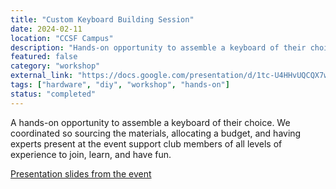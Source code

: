 ```yaml
---
title: "Custom Keyboard Building Session"
date: 2024-02-11
location: "CCSF Campus"
description: "Hands-on opportunity to assemble a keyboard of their choice with expert guidance and sourced materials."
featured: false
category: "workshop"
external_link: "https://docs.google.com/presentation/d/1tc-U4HHvUQCQX7wYWQMWdfyXS723-mOh/edit?usp=sharing&ouid=104514190446739025286&rtpof=true&sd=true"
tags: ["hardware", "diy", "workshop", "hands-on"]
status: "completed"
---
```


A hands-on opportunity to assemble a keyboard of their choice. We coordinated so sourcing the materials, allocating a budget, and having experts present at the event support club members of all levels of experience to join, learn, and have fun. 

[Presentation slides from the event](https://docs.google.com/presentation/d/1tc-U4HHvUQCQX7wYWQMWdfyXS723-mOh/edit?usp=sharing&ouid=104514190446739025286&rtpof=true&sd=true)